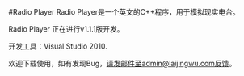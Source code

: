 #Radio Player
Radio Player是一个英文的C++程序，用于模拟现实电台。

Radio Player 正在进行v1.1.1版开发。

开发工具：Visual Studio 2010.

欢迎下载使用，如有发现Bug，请发邮件至admin@laijingwu.com反馈。